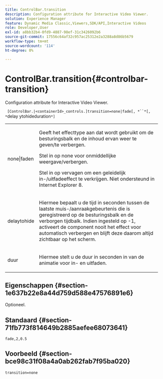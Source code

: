 ```yaml
---
title: ControlBar.transition
description: Configuration attribute for Interactive Video Viewer.
solution: Experience Manager
feature: Dynamic Media Classic,Viewers,SDK/API,Interactive Videos
role: Developer,User
exl-id: a8bb32b4-0fd9-4887-98ef-31c3426092b6
source-git-commit: 17556c64af32c957ac25312e2a3288a8d86b5679
workflow-type: tm+mt
source-wordcount: '114'
ht-degree: 0%

---
```


# ControlBar.transition{#controlbar-transition}

Configuration attribute for Interactive Video Viewer.

` [ControlBar.|<containerId>_controls.]transition=none|fade[, *``*[, *`delay ytohideduration`*]`

<table id="table_441553CD34C94A58A9D7CBF772DEDDB6"> 
 <tbody> 
  <tr> 
   <td colname="col1"> <p> <span class="codeph"> none|faden</span> </p> </td> 
   <td colname="col2"> <p> Geeft het effecttype aan dat wordt gebruikt om de besturingsbalk en de inhoud ervan weer te geven/te verbergen. </p> <p>Stel in op <span class="codeph"> none</span> voor onmiddellijke weergave/verbergen. </p> <p>Stel in op <span class="codeph"> vervagen</span> om een geleidelijk in-/uitfadeeffect te verkrijgen. Niet ondersteund in Internet Explorer 8. </p> </td> 
  </tr> 
  <tr> 
   <td colname="col1"> <p><span class="codeph"><span class="varname"> delaytohide</span></span> </p> </td> 
   <td colname="col2"> <p> Hiermee bepaalt u de tijd in seconden tussen de laatste muis-/aanraakgebeurtenis die is geregistreerd op de besturingsbalk en de verborgen tijdbalk. Indien ingesteld op <span class="codeph"> -1</span>, activeert de component nooit het effect voor automatisch verbergen en blijft deze daarom altijd zichtbaar op het scherm. </p> </td> 
  </tr> 
  <tr> 
   <td colname="col1"> <p><span class="codeph"><span class="varname"> duur</span></span> </p> </td> 
   <td colname="col2"> <p> Hiermee stelt u de duur in seconden in van de animatie voor in- en uitfaden. </p> </td> 
  </tr> 
 </tbody> 
</table>

## Eigenschappen {#section-1e637b22e8a44d759d588e47576891e6}

Optioneel.

## Standaard {#section-71fb773f814649b2885aefee68073641}

`fade,2,0.5`

## Voorbeeld {#section-bce98c31f08a4a0ab262fab7f95ba020}

```
transition=none
```
